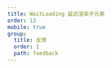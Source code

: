 ```yaml
---
title: WaitLoading 延迟渲染子元素
order: 13
mobile: true
group:
  title: 反馈
  order: 1
  path: feedback
---
```


<code src="../demo/WaitLoading.tsx"></code>
<API src="../src/WaitLoading.tsx"></API>

